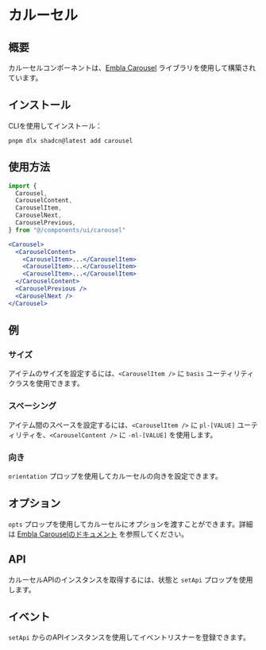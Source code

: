 # カルーセル

## 概要

カルーセルコンポーネントは、[Embla Carousel](https://www.embla-carousel.com/) ライブラリを使用して構築されています。

## インストール

CLIを使用してインストール：

```
pnpm dlx shadcn@latest add carousel
```

## 使用方法

```jsx
import {
  Carousel,
  CarouselContent,
  CarouselItem,
  CarouselNext,
  CarouselPrevious,
} from "@/components/ui/carousel"
```

```jsx
<Carousel>
  <CarouselContent>
    <CarouselItem>...</CarouselItem>
    <CarouselItem>...</CarouselItem>
    <CarouselItem>...</CarouselItem>
  </CarouselContent>
  <CarouselPrevious />
  <CarouselNext />
</Carousel>
```

## 例

### サイズ

アイテムのサイズを設定するには、`<CarouselItem />` に `basis` ユーティリティクラスを使用できます。

### スペーシング

アイテム間のスペースを設定するには、`<CarouselItem />` に `pl-[VALUE]` ユーティリティを、`<CarouselContent />` に `-ml-[VALUE]` を使用します。

### 向き

`orientation` プロップを使用してカルーセルの向きを設定できます。

## オプション

`opts` プロップを使用してカルーセルにオプションを渡すことができます。詳細は [Embla Carouselのドキュメント](https://www.embla-carousel.com/api/options/) を参照してください。

## API

カルーセルAPIのインスタンスを取得するには、状態と `setApi` プロップを使用します。

## イベント

`setApi` からのAPIインスタンスを使用してイベントリスナーを登録できます。
